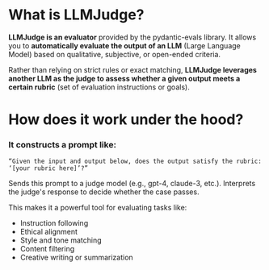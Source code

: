 # What is LLMJudge?

**LLMJudge is an evaluator** provided by the pydantic-evals library.
It allows you to **automatically evaluate the output of an LLM** (Large Language Model)
based on qualitative, subjective, or open-ended criteria.

Rather than relying on strict rules or exact matching, **LLMJudge leverages
another LLM as the judge to assess whether a given output meets a certain rubric**
(set of evaluation instructions or goals).

# How does it work under the hood?

### It constructs a prompt like:

`“Given the input and output below, does the output satisfy the rubric: ‘[your rubric here]’?”`

Sends this prompt to a judge model (e.g., gpt-4, claude-3, etc.).
Interprets the judge's response to decide whether the case passes.

This makes it a powerful tool for evaluating tasks like:
- Instruction following
- Ethical alignment
- Style and tone matching
- Content filtering
- Creative writing or summarization